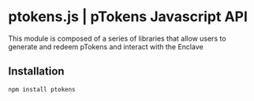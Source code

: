 # ptokens.js | pTokens Javascript API

This module is composed of a series of libraries that allow users to generate and redeem pTokens and interact with the Enclave

## Installation

```
npm install ptokens
```
